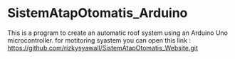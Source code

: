 # SistemAtapOtomatis_Arduino
This is a program to create an automatic roof system using an Arduino Uno microcontroller.
for motitoring syastem you can open this link : https://github.com/rizkysyawall/SistemAtapOtomatis_Website.git

